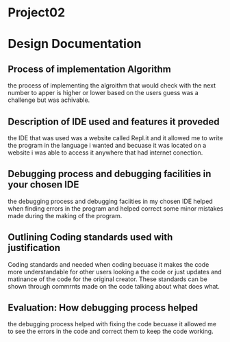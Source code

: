 # Project02
# Design Documentation
## Process of implementation Algorithm
the process of implementing the algroithm that would check with the next number to apper is higher or lower based on the users guess was a challenge but was achivable.
##  Description of IDE used and features it proveded
the IDE that was used was a website called Repl.it and it allowed me to write the program in the language i wanted and becuase it was located on a website i was able to access it anywhere that had internet  conection.
## Debugging process and debugging facilities in your chosen IDE
the debugging process and debugging faciities in my chosen IDE helped when finding errors in the program and helped correct some minor mistakes made during the making of the program.
## Outlining Coding standards used with justification
Coding standards and needed when coding becuase it makes the code more understandable for other users looking a the code or just updates and matinance of the code for the original creator. These standards can be shown through commrnts made on the code talking about what does what.
## Evaluation: How debugging process helped
the debugging process helped with fixing the code becuase it allowed me to see the errors in the code and correct them to keep the code working.
